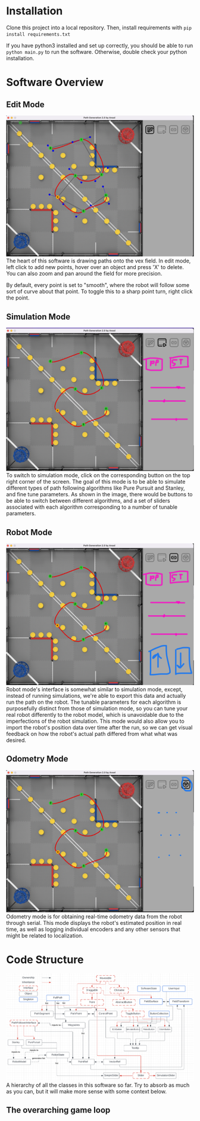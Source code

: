 Installation
===========

Clone this project into a local repository. Then, install requirements with
`pip install requirements.txt`

If you have python3 installed and set up correctly, you should be able to run `python main.py` to run the software. Otherwise, double check your python installation.

Software Overview
========

## Edit Mode

![Drawing paths in the software](https://github.com/AnselChang/PathGeneration/blob/main/Images/Demo/field.png?raw=true)
The heart of this software is drawing paths onto the vex field. In edit mode, left click to add new points, hover over an object and press 'X' to delete. You can also zoom and pan around the field for more precision.

By default, every point is set to "smooth", where the robot will follow some sort of curve about that point. To toggle this to a sharp point turn, right click the point.

## Simulation Mode

![Simulation mode](https://github.com/AnselChang/PathGeneration/blob/main/Images/Demo/simulate.png?raw=true)
To switch to simulation mode, click on the corresponding button on the top right corner of the screen. The goal of this mode is to be able to simulate different types of path following algorithms like Pure Pursuit and Stanley, and fine tune parameters. As shown in the image, there would be buttons to be able to switch between different algorithms, and a set of sliders associated with each algorithm corresponding to a number of tunable parameters.

## Robot Mode

![Robot mode](https://github.com/AnselChang/PathGeneration/blob/main/Images/Demo/robot.png?raw=true)
Robot mode's interface is somewhat similar to simulation mode, except, instead of running simulations, we're able to export this data and actually run the path on the robot. The tunable parameters for each algorithm is purposefully distinct from those of simulation mode, so you can tune your real robot differently to the robot model, which is unavoidable due to the imperfections of the robot simulation. This mode would also allow you to import the robot's position data over time after the run, so we can get visual feedback on how the robot's actual path differed from what what was desired.

## Odometry Mode
![Odometry mode](https://github.com/AnselChang/PathGeneration/blob/main/Images/Demo/odom.png?raw=true)
Odometry mode is for obtaining real-time odometry data from the robot through serial. This mode displays the robot's estimated position in real time, as well as logging individual encoders and any other sensors that might be related to localization.


Code Structure
=============
![Class hierarchy](https://github.com/AnselChang/PathGeneration/blob/main/Images/Demo/classes.png?raw=true)
A hierarchy of all the classes in this software so far. Try to absorb as much as you can, but it will make more sense with some context below.

## The overarching game loop

